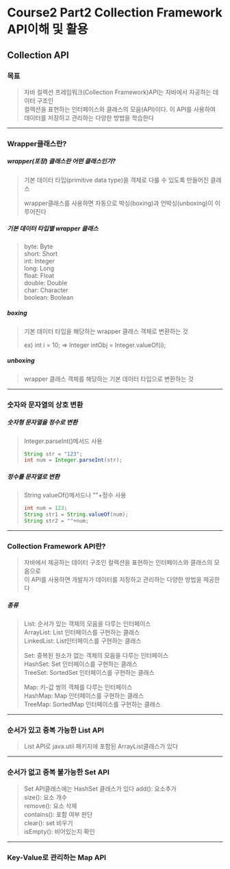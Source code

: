 # Course2 Part2 Collection Framework API이해 및 활용   

## Collection API

### 목표
> 자바 컬렉션 프레임워크(Collection Framework)API는 자바에서 자공하는 데이터 구조인   
> 컬렉션을 표현하는 인터페이스와 클래스의 모음(API)이다. 이 API를 사용하여   
> 데이터를 저장하고 관리하는 다양한 방법을 학습한다

---

### Wrapper클래스란?
##### wrapper(포장) 클래스란 어떤 클래스인가?
>기본 데이터 타입(primitive data type)을 객체로 다룰 수 있도록 만들어진 클래스
> 
> wrapper클래스를 사용하면 자동으로 박싱(boxing)과 언박싱(unboxing)이 이루어진다

##### 기본 데이터 타입별 wrapper 클래스
> byte: Byte   
> short: Short   
> int: Integer   
> long: Long   
> float: Float   
> double: Double   
> char: Character   
> boolean: Boolean

##### boxing
> 기본 데이터 타입을 해당하는 wrapper 클래스 객체로 변환하는 것   
> 
> ex) int i = 10; => Integer intObj = Integer.valueOf(i);

##### unboxing
> wrapper 클래스 객체를 해당하는 기본 데이터 타입으로 변환하는 것
---

### 숫자와 문자열의 상호 변환
##### 숫자형 문자열을 정수로 변환
> Integer.parseInt()메서드 사용
> ```java
> String str = "123";
> int num = Integer.parseInt(str);
>```

##### 정수를 문자열로 변환
> String valueOf()메서드나 ""+정수 사용
> ```java
> int num = 123;
> String str1 = String.valueOf(num);
> String str2 = ""+num;
> ```
> 
> 
>

---

### Collection Framework API란?
> 자바에서 제공하는 데이터 구조인 컬렉션을 표현하는 인터페이스와 클래스의 모음으로   
> 이 API를 사용하면 개발자가 데이터를 저장하고 관리하는 다양한 방법을 제공한다

##### 종류
> List: 순서가 있는 객체의 모음을 다루는 인터페이스   
> ArrayList: List 인터페이스를 구현하는 클래스   
> LinkedList: List인터페이스를 구현하는 클래스
> 
> 
> Set: 중복된 원소가 없는 객체의 모음을 다루는 인터페이스   
> HashSet: Set 인터페이스를 구현하는 클래스   
> TreeSet: SortedSet 인터페이스를 구현하는 클래스   
> 
> 
> Map: 키-값 쌍의 객체를 다루는 인터페이스   
> HashMap: Map 인터페이스를 구현하는 클래스   
> TreeMap: SortedMap 인터페이스를 구현하는 클래스
---

### 순서가 있고 중복 가능한 List API
> List API로 java.util 패키지에 포함된 ArrayList클래스가 있다   

---

### 순서가 없고 중복 불가능한 Set API
> Set API클래스에는 HashSet 클래스가 있다
> add(): 요소추가   
> size(): 요소 개수   
> remove(): 요소 삭제   
> contains(): 포함 여부 판단   
> clear(): set 비우기   
> isEmpty(): 비어있는지 확인

---

### Key-Value로 관리하는 Map API